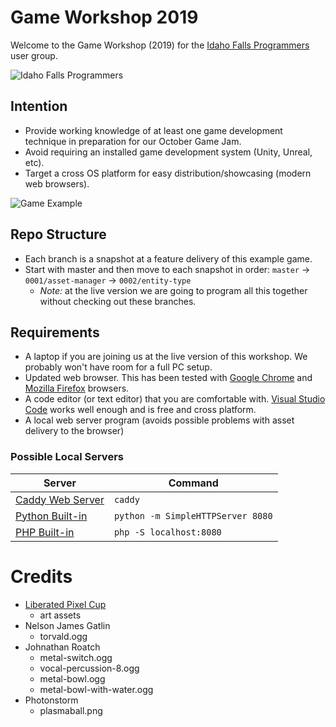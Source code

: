 # Game Workshop 2019

Welcome to the Game Workshop (2019) for the [Idaho Falls Programmers][ifp] user group.

![Idaho Falls Programmers][ifp-logo]

## Intention

- Provide working knowledge of at least one game development technique in preparation for our October Game Jam.
- Avoid requiring an installed game development system (Unity, Unreal, etc).
- Target a cross OS platform for easy distribution/showcasing (modern web browsers).

![Game Example][example]

## Repo Structure

- Each branch is a snapshot at a feature delivery of this example game.
- Start with master and then move to each snapshot in order: `master` → `0001/asset-manager` → `0002/entity-type`
    - _Note:_ at the live version we are going to program all this together without checking out these branches.

## Requirements

- A laptop if you are joining us at the live version of this workshop. We probably won't have room for a full PC setup.
- Updated web browser. This has been tested with [Google Chrome][gch] and [Mozilla Firefox][ffx] browsers.
- A code editor (or text editor) that you are comfortable with. [Visual Studio Code][vsc] works well enough and is free and cross platform.
- A local web server program (avoids possible problems with asset delivery to the browser)

### Possible Local Servers

| Server | Command |
| ------ | ------- |
| [Caddy Web Server][cdy] | `caddy` |
| [Python Built-in][pyn] | `python -m SimpleHTTPServer 8080` |
| [PHP Built-in][php] | `php -S localhost:8080` |

# Credits
- [Liberated Pixel Cup][lpc]
    - art assets
- Nelson James Gatlin
    - torvald.ogg
- Johnathan Roatch
    - metal-switch.ogg
    - vocal-percussion-8.ogg
    - metal-bowl.ogg
    - metal-bowl-with-water.ogg
- Photonstorm
    - plasmaball.png

[ifp]: https://www.meetup.com/IFProgrammers/ "Idaho Falls Programmers"
[gch]: https://www.google.com/chrome/ "Google Chrome"
[ffx]: https://www.mozilla.org/en-US/firefox/ "Mozilla Firefox"
[vsc]: https://code.visualstudio.com/ "Visual Studio Code"
[php]: https://www.php.net/manual/en/features.commandline.webserver.php "PHP Built-in Web Server"
[pyn]: https://docs.python.org/2/library/simplehttpserver.html "Python Simple HTTP Server"
[cdy]: https://caddyserver.com/tutorial "Caddy Web Server"
[lpc]: http://lpc.opengameart.org/static/lpc-style-guide/ "Liberated Pixel Art"

[ifp-logo]: http://i.critrussell.net/assets/efLGNJdbJK.png "IFP Logo"
[example]: http://i.critrussell.net/ewJvfwfW.png "Screenshot"

